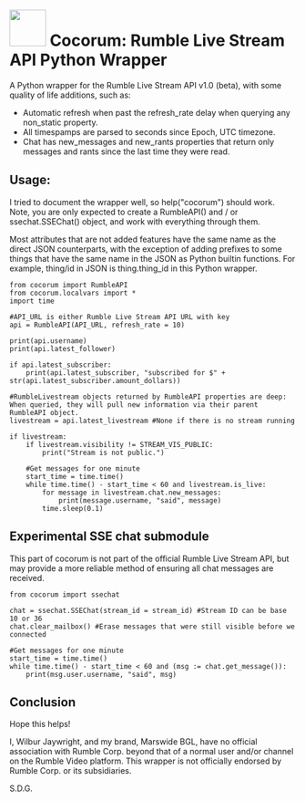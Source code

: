 <h1><img src="https://raw.githubusercontent.com/thelabcat/rumble-api-wrapper-py/main/cocorum_icon.png" alt="" width="64"/> Cocorum: Rumble Live Stream API Python Wrapper</h1>

A Python wrapper for the Rumble Live Stream API v1.0 (beta), with some quality of life additions, such as:

- Automatic refresh when past the refresh_rate delay when querying any non_static property.
- All timespamps are parsed to seconds since Epoch, UTC timezone.
- Chat has new_messages and new_rants properties that return only messages and rants since the last time they were read.

## Usage:
I tried to document the wrapper well, so help("cocorum") should work. Note, you are only expected to create a RumbleAPI() and / or ssechat.SSEChat() object, and work with everything through them.

Most attributes that are not added features have the same name as the direct JSON counterparts, with the exception of adding prefixes to some things that have the same name in the JSON as Python builtin functions. For example, thing/id in JSON is thing.thing_id in this Python wrapper.

```
from cocorum import RumbleAPI
from cocorum.localvars import *
import time

#API_URL is either Rumble Live Stream API URL with key
api = RumbleAPI(API_URL, refresh_rate = 10)

print(api.username)
print(api.latest_follower)

if api.latest_subscriber:
    print(api.latest_subscriber, "subscribed for $" + str(api.latest_subscriber.amount_dollars))

#RumbleLivestream objects returned by RumbleAPI properties are deep: When queried, they will pull new information via their parent RumbleAPI object.
livestream = api.latest_livestream #None if there is no stream running

if livestream:
    if livestream.visibility != STREAM_VIS_PUBLIC:
        print("Stream is not public.")

    #Get messages for one minute
    start_time = time.time()
    while time.time() - start_time < 60 and livestream.is_live:
        for message in livestream.chat.new_messages:
            print(message.username, "said", message)
        time.sleep(0.1)
```

## Experimental SSE chat submodule
This part of cocorum is not part of the official Rumble Live Stream API, but may provide a more reliable method of ensuring all chat messages are received.

```
from cocorum import ssechat

chat = ssechat.SSEChat(stream_id = stream_id) #Stream ID can be base 10 or 36
chat.clear_mailbox() #Erase messages that were still visible before we connected

#Get messages for one minute
start_time = time.time()
while time.time() - start_time < 60 and (msg := chat.get_message()):
    print(msg.user.username, "said", msg)
```

## Conclusion
Hope this helps!

I, Wilbur Jaywright, and my brand, Marswide BGL, have no official association with Rumble Corp. beyond that of a normal user and/or channel on the Rumble Video platform. This wrapper is not officially endorsed by Rumble Corp. or its subsidiaries.

S.D.G.
